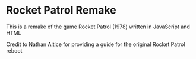 # Rocket Patrol Remake
This is a remake of the game Rocket Patrol (1978) written in JavaScript and HTML

Credit to Nathan Altice for providing a guide for the original Rocket Patrol reboot
